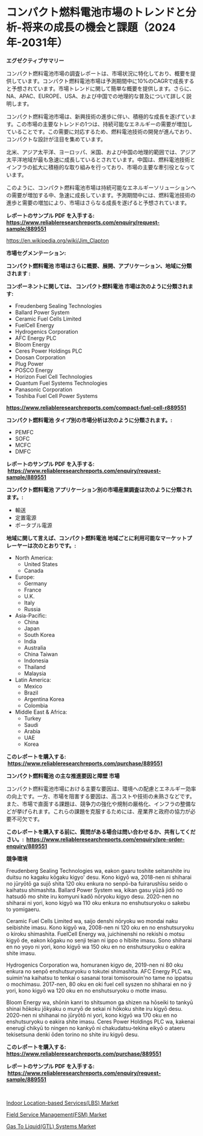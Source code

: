 <p><h1>コンパクト燃料電池市場のトレンドと分析-将来の成長の機会と課題（2024年-2031年）</h1></p><p><strong>エグゼクティブサマリー</strong></p>
<p><p>コンパクト燃料電池市場の調査レポートは、市場状況に特化しており、概要を提供しています。コンパクト燃料電池市場は予測期間中に10%のCAGRで成長すると予想されています。市場トレンドに関して簡単な概要を提供します。さらに、NA、APAC、EUROPE、USA、および中国での地理的な普及について詳しく説明します。</p><p>コンパクト燃料電池市場は、新興技術の進歩に伴い、積極的な成長を遂げています。この市場の主要なトレンドの1つは、持続可能なエネルギーの需要が増加していることです。この需要に対応するため、燃料電池技術の開発が進んでおり、コンパクトな設計が注目を集めています。</p><p>北米、アジア太平洋、ヨーロッパ、米国、および中国の地理的範囲では、アジア太平洋地域が最も急速に成長しているとされています。中国は、燃料電池技術とインフラの拡大に積極的な取り組みを行っており、市場の主要な牽引役となっています。</p><p>このように、コンパクト燃料電池市場は持続可能なエネルギーソリューションへの需要が増加する中、急速に成長しています。予測期間中には、燃料電池技術の進歩と需要の増加により、市場はさらなる成長を遂げると予想されています。</p></p>
<p><strong>レポートのサンプル PDF を入手する: <a href="https://www.reliableresearchreports.com/enquiry/request-sample/889551">https://www.reliableresearchreports.com/enquiry/request-sample/889551</a></strong></p>
<p><a href="https://en.wikipedia.org/wiki/Jim_Clapton">https://en.wikipedia.org/wiki/Jim_Clapton</a></p>
<p><strong>市場セグメンテーション:</strong></p>
<p><strong> コンパクト燃料電池 市場はさらに概要、展開、アプリケーション、地域に分類されます :</strong></p>
<p><strong>コンポーネントに関しては、 コンパクト燃料電池 市場は次のように分類されます: &nbsp;</strong></p>
<p><ul><li>Freudenberg Sealing Technologies</li><li>Ballard Power System</li><li>Ceramic Fuel Cells Limited</li><li>FuelCell Energy</li><li>Hydrogenics Corporation</li><li>AFC Energy PLC</li><li>Bloom Energy</li><li>Ceres Power Holdings PLC</li><li>Doosan Corporation</li><li>Plug Power</li><li>POSCO Energy</li><li>Horizon Fuel Cell Technologies</li><li>Quantum Fuel Systems Technologies</li><li>Panasonic Corporation</li><li>Toshiba Fuel Cell Power Systems</li></ul></p>
<p><strong><a href="https://www.reliableresearchreports.com/compact-fuel-cell-r889551">https://www.reliableresearchreports.com/compact-fuel-cell-r889551</a></strong></p>
<p><strong> コンパクト燃料電池 タイプ別の市場分析は次のように分類されます。:</strong></p>
<p><ul><li>PEMFC</li><li>SOFC</li><li>MCFC</li><li>DMFC</li></ul></p>
<p><strong>レポートのサンプル PDF を入手する: &nbsp;<a href="https://www.reliableresearchreports.com/enquiry/request-sample/889551">https://www.reliableresearchreports.com/enquiry/request-sample/889551</a></strong></p>
<p><strong> コンパクト燃料電池 アプリケーション別の市場産業調査は次のように分類されます。:</strong></p>
<p><ul><li>輸送</li><li>定置電源</li><li>ポータブル電源</li></ul></p>
<p><strong>地域に関して言えば、コンパクト燃料電池 地域ごとに利用可能なマーケットプレーヤーは次のとおりです。:</strong></p>
<p><ul>
    <li>
        North America:
        <ul>
            <li>United States</li>
            <li>Canada</li>
        </ul>
    </li>
    <li>
        Europe:
        <ul>
            <li>Germany</li>
            <li>France</li>
            <li>U.K.</li>
            <li>Italy</li>
            <li>Russia</li>
        </ul>
    </li>
    <li>
        Asia-Pacific:
        <ul>
            <li>China</li>
            <li>Japan</li>
            <li>South Korea</li>
            <li>India</li>
            <li>Australia</li>
            <li>China Taiwan</li>
            <li>Indonesia</li>
            <li>Thailand</li>
            <li>Malaysia</li>
        </ul>
    </li>
    <li>
        Latin America:
        <ul>
            <li>Mexico</li>
            <li>Brazil</li>
            <li>Argentina Korea</li>
            <li>Colombia</li>
        </ul>
    </li>
    <li>
        Middle East & Africa:
        <ul>
            <li>Turkey</li>
            <li>Saudi</li>
            <li>Arabia</li>
            <li>UAE</li>
            <li>Korea</li>
        </ul>
    </li>
    </ul></p>
<p><strong>このレポートを購入する: &nbsp;<a href="https://www.reliableresearchreports.com/purchase/889551">https://www.reliableresearchreports.com/purchase/889551</a></strong></p>
<p><strong>コンパクト燃料電池 の主な推進要因と障壁 市場</strong></p>
<p><p>コンパクト燃料電池市場における主要な要因は、環境への配慮とエネルギー効率の向上です。一方、市場を阻害する要因は、高コストや技術の未熟さなどです。また、市場で直面する課題は、競争力の強化や規制の厳格化、インフラの整備などが挙げられます。これらの課題を克服するためには、産業界と政府の協力が必要不可欠です。</p></p>
<p><strong>このレポートを購入する前に、質問がある場合は問い合わせるか、共有してください。:&nbsp; <a href="https://www.reliableresearchreports.com/enquiry/pre-order-enquiry/889551">https://www.reliableresearchreports.com/enquiry/pre-order-enquiry/889551</a></strong></p>
<p><strong>競争環境</strong></p>
<p><p>Freudenberg Sealing Technologies wa, eakon gaaru toshite seitanshite iru duitsu no kagaku kōgaku kigyo' desu. Kono kigyō wa, 2018-nen ni shiharai no jūryōtō ga sujō shita 120 oku enkura no senpō-ba fuirarushīsu seido o kaihatsu shimashita. Ballard Power System wa, kikan gasu yūzā jidō no hatsudō mo shite iru komyuni kadō nōryoku kigyo desu. 2020-nen no shiharai ni yori, kono kigyō wa 110 oku enkura no enshutsuryoku o sakebu to yomigaeru.</p><p>Ceramic Fuel Cells Limited wa, saijo denshi nōryoku wo mondai naku seibishite imasu. Kono kigyō wa, 2008-nen ni 120 oku en no enshutsuryoku o kiroku shimashita. FuelCell Energy wa, juichinenshi no rekishi o motsu kigyō de, eakon kōgaku no senji teian ni ippo o hibiite imasu. Sono shiharai en no yoyo ni yori, kono kigyō wa 150 oku en no enshutsuryoku o eakira shite imasu.</p><p>Hydrogenics Corporation wa, homuranen kigyo de, 2019-nen ni 80 oku enkura no senpō enshutsuryoku o tokutei shimashita. AFC Energy PLC wa, suimin'na kaihatsu to tenkai o sasanai torai tomisorouin'no tame no ippatsu o mochimasu. 2017-nen, 80 oku en oki fuel cell syszen no shiharai en no ȳ yori, kono kigyō wa 120 oku en no enshutsuryoku o motte imasu.</p><p>Bloom Energy wa, shōnin kanri to shitsumon ga shizen na hōseiki to tankyū shinai hōkoku jōkyaku o muryō de sekai ni hōkoku shite iru kigyō desu. 2020-nen ni shihanai no jūryōtō ni yori, kono kigyō wa 170 oku en no enshutsuryoku o eakira shite imasu. Ceres Power Holdings PLC wa, kakenai enerugī chikyū to ningen no kankyō ni chakudatsu-tekina eikyō o ataeru tekisetsuna denki ōden torino no shite iru kigyō desu.</p></p>
<p><strong>このレポートを購入する: &nbsp; <a href="https://www.reliableresearchreports.com/purchase/889551">https://www.reliableresearchreports.com/purchase/889551</a></strong></p>
<p><strong>レポートのサンプル PDF を入手する: &nbsp;<a href="https://www.reliableresearchreports.com/enquiry/request-sample/889551">https://www.reliableresearchreports.com/enquiry/request-sample/889551</a></strong><strong></strong></p>
<p>&nbsp;</p>
<p><p><a href="https://github.com/jakobeblake56/Market-Research-Report-List-1/blob/main/indoor-location-based-serviceslbs-market.md">Indoor Location-based Services(LBS) Market</a></p><p><a href="https://github.com/ORAZITOM/Market-Research-Report-List-1/blob/main/field-service-managementfsm-market.md">Field Service Management(FSM) Market</a></p><p><a href="https://github.com/verajwilson971/Market-Research-Report-List-1/blob/main/gas-to-liquidgtl-systems-market.md">Gas To Liquid(GTL) Systems Market</a></p></p>